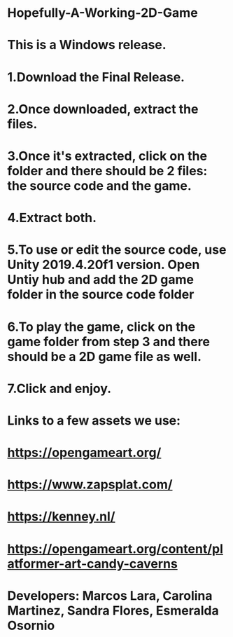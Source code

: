# Hopefully-A-Working-2D-Game
# 
# This is a Windows release. 
# 1.Download the Final Release.
# 2.Once downloaded, extract the files.
# 3.Once it's extracted, click on the folder and there should be 2 files: the source code and the game. 
# 4.Extract both. 
# 5.To use or edit the source code, use Unity 2019.4.20f1 version. Open Untiy hub and add the 2D game folder in the source code folder
# 6.To play the game, click on the game folder from step 3 and there should be a 2D game file as well. 
# 7.Click and enjoy.
# 
#
# Links to a few assets we use:
# https://opengameart.org/
# https://www.zapsplat.com/
# https://kenney.nl/
# https://opengameart.org/content/platformer-art-candy-caverns
#
#
# Developers: Marcos Lara, Carolina Martinez, Sandra Flores, Esmeralda Osornio

